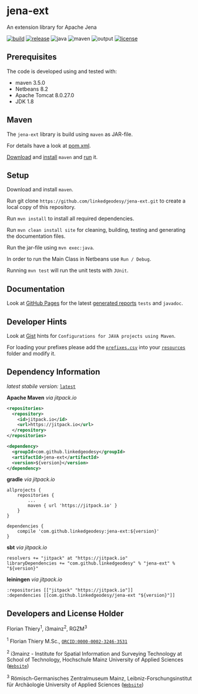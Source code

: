 # jena-ext

An extension library for Apache Jena

[![build](https://api.travis-ci.org/linkedgeodesy/jena-ext.svg?branch=master)](https://travis-ci.org/linkedgeodesy/jena-ext)
[![release](https://img.shields.io/github/release/linkedgeodesy/jena-ext.svg)](https://github.com/linkedgeodesy/jena-ext/releases/latest) ![java](https://img.shields.io/badge/jdk-1.8-red.svg) ![maven](https://img.shields.io/badge/maven-3.5.0-red.svg) ![output](https://img.shields.io/badge/output-jar-red.svg) [![license](https://img.shields.io/github/license/linkedgeodesy/jena-ext.svg)](LICENSE)

## Prerequisites

The code is developed using and tested with:

* maven 3.5.0
* Netbeans 8.2
* Apache Tomcat 8.0.27.0
* JDK 1.8

## Maven

The `jena-ext` library is build using `maven` as JAR-file.

For details have a look at [pom.xml](https://github.com/linkedgeodesy/jena-ext/blob/master/pom.xml).

[Download](http://maven.apache.org/download.cgi) and  [install](https://www.mkyong.com/maven/how-to-install-maven-in-windows/) `maven` and [run](https://maven.apache.org/guides/getting-started/maven-in-five-minutes.html) it.

## Setup

Download and install `maven`.

Run git clone `https://github.com/linkedgeodesy/jena-ext.git` to create a local copy of this repository.

Run `mvn install` to install all required dependencies.

Run `mvn clean install site` for cleaning, building, testing and generating the documentation files.

Run the jar-file using `mvn exec:java`.

In order to run the Main Class in Netbeans use `Run / Debug`.

Running `mvn test` will run the unit tests with `JUnit`.

## Documentation

Look at [GitHub Pages](https://linkedgeodesy.github.io/jena-ext/) for the latest [generated reports](https://linkedgeodesy.github.io/jena-ext/project-reports.html)  `tests` and `javadoc`.

## Developer Hints

Look at [Gist](https://gist.github.com/florianthiery/0f8c0c015555939c96eb13428bbf1cd4) hints for `Configurations for JAVA projects using Maven`.

For loading your prefixes please add the [`prefixes.csv`](https://github.com/linkedgeodesy/jena-ext/blob/master/src/main/resources/prefixes.csv) into your [`resources`](https://github.com/linkedgeodesy/jena-ext/tree/master/src/main/resources) folder and modify it.

## Dependency Information

*latest stabile version:* [`latest`](https://github.com/linkedgeodesy/jena-ext/releases/latest)

**Apache Maven** *via jitpack.io*

```xml
<repositories>
  <repository>
    <id>jitpack.io</id>
    <url>https://jitpack.io</url>
  </repository>
</repositories>

<dependency>
  <groupId>com.github.linkedgeodesy</groupId>
  <artifactId>jena-ext</artifactId>
  <version>${version}</version>
</dependency>
```

**gradle** *via jitpack.io*

```
allprojects {
    repositories {
        ...
        maven { url 'https://jitpack.io' }
    }
}

dependencies {
    compile 'com.github.linkedgeodesy:jena-ext:${version}'
}
```

**sbt** *via jitpack.io*

```
resolvers += "jitpack" at "https://jitpack.io"
libraryDependencies += "com.github.linkedgeodesy" % "jena-ext" % "${version}"
```

**leiningen** *via jitpack.io*

```
:repositories [["jitpack" "https://jitpack.io"]]   
:dependencies [[com.github.linkedgeodesy/jena-ext "${version}"]]
```

## Developers and License Holder

Florian Thiery<sup>1</sup>, i3mainz<sup>2</sup>, RGZM<sup>3</sup>

<sup>1</sup> Florian Thiery M.Sc., [`ORCID:0000-0002-3246-3531`](http://orcid.org/0000-0002-3246-3531)

<sup>2</sup> i3mainz - Institute for Spatial Information and Surveying Technology at School of Technology, Hochschule Mainz
University of Applied Sciences ([`Website`](http://i3mainz.hs-mainz.de/))

<sup>3</sup> Römisch-Germanisches Zentralmuseum Mainz, Leibniz-Forschungsinstitut für Archäologie
University of Applied Sciences ([`Website`](http://rgzm.de/))
